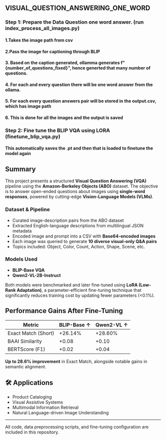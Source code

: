 ## VISUAL_QUESTION_ANSWERING_ONE_WORD
### Step 1: Prepare the Data Question one word answer. (run index_process_all_images.py)
#### 1.Takes the image path from csv
#### 2.Pass the image for captioning through BLIP
#### 3. Based on the caption generated, ollamma generates f"{number_of_questions_fixed}", hence generted that many number of questions.
#### 4. For each and every question there will be one word answer from the ollama. 
#### 5. For each every question answers pair will be stored in the output.csv, which has image path
#### 6. This is done for all the images and the output is saved


### Step 2: Fine tune the BLIP VQA using LORA (finetune_blip_vqa.py)
#### This automatically saves the .pt and then that is loaded to finetune the model again


## Summary

This project presents a structured **Visual Question Answering (VQA)** pipeline using the **Amazon-Berkeley Objects (ABO)** dataset. The objective is to answer open-ended questions about images using **single-word responses**, powered by cutting-edge **Vision-Language Models (VLMs)**.

###  Dataset & Pipeline

- Curated image-description pairs from the ABO dataset
- Extracted English-language descriptions from multilingual JSON metadata
- Encoded image and prompt into a CSV with **Base64-encoded images**
- Each image was queried to generate **10 diverse visual-only Q&A pairs**
- Topics included: Object, Color, Count, Action, Shape, Scene, etc.

###  Models Used

- **BLIP-Base VQA**
- **Qwen2-VL-2B-Instruct**

Both models were benchmarked and later fine-tuned using **LoRA (Low-Rank Adaptation)**, a parameter-efficient fine-tuning technique that significantly reduces training cost by updating fewer parameters (<0.1%).

##  Performance Gains After Fine-Tuning

| Metric              | BLIP-Base ↑ | Qwen2-VL ↑ |
|---------------------|-------------|------------|
| Exact Match (Short) | +26.14%     | +28.60%    |
| BAAI Similarity     | +0.08       | +0.10      |
| BERTScore (F1)      | +0.02       | +0.04      |

 **Up to 28.6% improvement** in Exact Match, alongside notable gains in semantic alignment.

## 🛠 Applications

- Product Cataloging
- Visual Assistive Systems
- Multimodal Information Retrieval
- Natural Language-driven Image Understanding

---

 All code, data preprocessing scripts, and fine-tuning configuration are included in this repository.




